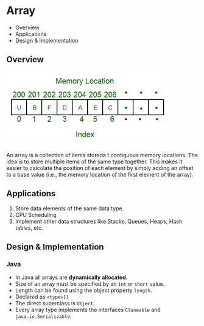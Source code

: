 # Array

* Overview
* Applications
* Design & Implementation

## Overview

![](2021-08-06-23-45-44.png)

An array is a collection of items storeda t contiguous memory locations. The idea is to store multiple items of the same type together. This makes it easier to calculate the position of each element by simply adding an offset to a base value (i.e., the memory location of the first element of the array).

## Applications

1. Store data elements of the same data type.
2. CPU Scheduling
3. Implement other data structures like Stacks, Queues, Heaps, Hash tables, etc.

## Design & Implementation

### Java

* In Java all arrays are **dynamically allocated**.
* Size of an array must be specified by an `int` or `short` value.
* Length can be found using the object property `length`.
* Declared as `<type>[]`
* The direct superclass is `Object`.
* Every array type implements the interfaces `Cloneable` and `java.io.Serializable`.
